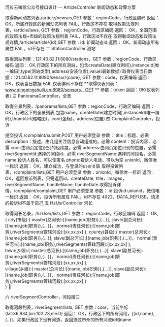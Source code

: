 河长云微信公众号接口设计
一 ArticleControler 新闻动态和政策方案

取得新闻动态列表,/article/newses,GET
参数：regionCode，行政区编码
返回：
OK，所属行政区的新闻动态列表
FAIL，行政区不存在
取得政策法规列表，/article/laws, GET
参数：regionCode，行政区编码
返回：
OK，全国范围的政策法规+市级的政策法规列表
FAIL，行政区id不存在
取得新闻动态和政策法规详情,/article/article/{id},GET
参数：id: 新闻动态id
返回：
OK，新闻动态所有属性
FAIL，id不存在
二 StationController 测站

取得测站列表：121.40.82.11:8080/stations，GET
参数：regionCode，行政区编码
返回：
OK,行政区下的所有测站，包含createDate(建立时间),instanceId(唯一编码),type(测站类型),address(安装位置),value(最新数据)
取得仪表当日数据：121.40.82.11:8080/sensor/{code}, GET
参数：code，仪表编码
返回：
OK，仪表当日数据
FAIL,仪表编码不存在
**取得仪表列表：www.qingqingshuili.cn:8080/sensors，GET **
参数：token
返回：OK(仪表列表)
三 PanoramaController，全景

取得全景列表，/panorama/lists,GET
参数：regionCode，行政区编码
返回：
OK，行政区下的全景列表,包含name，createDate(建立时间),instanceId(唯一编码),thumbUrl(缩略图)，coor(坐标)，address(位置)
四 ComplaintControler，投诉

提交投诉,/complaint/submit,POST 用户必须登录
参数：
title：标题，必需
description：描述，由几组关注信息自动组成的，必需
content：投诉内容，必需
coor:由网页定位识别的经纬度，必需
address:由网页定位识别的位置，必需
riverSegmentId:选择的河段id，必需
riverSegmentName:选择的河段名，必需
name:投诉人姓名，可以使匿名
phone:投诉人电话，可以为空
unionId，微信唯一标识
返回：
OK，建立成功，与登录的user关联
取得投诉列表，/complaint/lists,GET 用户必须登录
参数：unionId，微信唯一标识
返回：
OK，返回投诉列表，只需返回id，createDate, title，images，riverSegmentName, handleName, handleDate
取得投诉详情，/complaint/complaint,GET 用户必须登录
参数：
id:投诉id
unionId，微信唯一标识
返回：
OK，投诉所有属性
FAIL，id不存在
4022，DATA_REFUSE，请求的投诉id不属于自己
五 HzUsrController 河长

取得河长名录，/hzUser/lists,GET
参数：
regionCode，行政区编码
返回：
OK,
{
    city(市级):{
        master(总河长):[{name,job(职务)},{...}],
        slave(副总河长):[{name,job(职务)},{...}]，
        normal(责任河长):[{name,job(职务),riverSegments(管辖河段):[xx,xx,xx]
    },
    county(县级):{
        master(总河长):[{name,job(职务)},{...}],
        slave(副总河长):[{name,job(职务)},{...}]，
        normal(责任河长):[{name,job(职务),riverSegments(管辖河段):[xx,xx,xx]
    },      
    town(乡级):{
        master(总河长):[{name,job(职务)},{...}],
        slave(副总河长):[{name,job(职务)},{...}]，
        normal(责任河长):[{name,job(职务),riverSegments(管辖河段):[xx,xx,xx]
    },           
    village(乡级):{
        master(总河长):[{name,job(职务)},{...}],
        slave(副总河长):[{name,job(职务)},{...}]，
        normal(责任河长):[{name,job(职务),riverSegments(管辖河段):[xx,xx,xx]
    }           
}


六 riverSegmentController，河段接口

取得河段列表，riverSegment/lists, GET
参数：coor，当前坐标 {lat:36.934,lon:102.23,ele:0}
返回：
OK，行政区下的所有河段，[{id,name},{..}]，如果行政区下没有河道，返回流过市州的所有河流id和name




